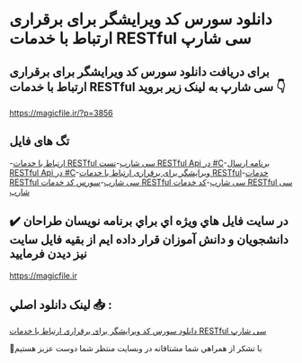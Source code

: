 # دانلود سورس کد ویرایشگر برای برقراری ارتباط با خدمات RESTful سی شارپ

## برای دریافت دانلود سورس کد ویرایشگر برای برقراری ارتباط با خدمات RESTful سی شارپ به لینک زیر بروید 👇

https://magicfile.ir/?p=3856

## تگ های فایل

-[ارتباط با خدمات RESTful سی شارپ](https://magicfile.ir/product/%d8%b3%d9%88%d8%b1%d8%b3-%da%a9%d8%af-%d9%88%db%8c%d8%b1%d8%a7%db%8c%d8%b4%da%af%d8%b1-%d8%a8%d8%b1%d9%82%d8%b1%d8%a7%d8%b1%db%8c-%d8%a7%d8%b1%d8%aa%d8%a8%d8%a7%d8%b7-%d8%a8%d8%a7-%d8%ae%d8%af%d9%85%d8%a7%d8%aa-restful-%d8%b3%db%8c-%d8%b4%d8%a7%d8%b1%d9%be/)-[تست  RESTful Api در #C](https://magicfile.ir/product/%d8%b3%d9%88%d8%b1%d8%b3-%da%a9%d8%af-%d9%88%db%8c%d8%b1%d8%a7%db%8c%d8%b4%da%af%d8%b1-%d8%a8%d8%b1%d9%82%d8%b1%d8%a7%d8%b1%db%8c-%d8%a7%d8%b1%d8%aa%d8%a8%d8%a7%d8%b7-%d8%a8%d8%a7-%d8%ae%d8%af%d9%85%d8%a7%d8%aa-restful-%d8%b3%db%8c-%d8%b4%d8%a7%d8%b1%d9%be/)-[برنامه ارسال  RESTful Api در #C](https://magicfile.ir/product/%d8%b3%d9%88%d8%b1%d8%b3-%da%a9%d8%af-%d9%88%db%8c%d8%b1%d8%a7%db%8c%d8%b4%da%af%d8%b1-%d8%a8%d8%b1%d9%82%d8%b1%d8%a7%d8%b1%db%8c-%d8%a7%d8%b1%d8%aa%d8%a8%d8%a7%d8%b7-%d8%a8%d8%a7-%d8%ae%d8%af%d9%85%d8%a7%d8%aa-restful-%d8%b3%db%8c-%d8%b4%d8%a7%d8%b1%d9%be/)-[ویرایشگر برای برقراری ارتباط با خدمات RESTful](https://magicfile.ir/product/%d8%b3%d9%88%d8%b1%d8%b3-%da%a9%d8%af-%d9%88%db%8c%d8%b1%d8%a7%db%8c%d8%b4%da%af%d8%b1-%d8%a8%d8%b1%d9%82%d8%b1%d8%a7%d8%b1%db%8c-%d8%a7%d8%b1%d8%aa%d8%a8%d8%a7%d8%b7-%d8%a8%d8%a7-%d8%ae%d8%af%d9%85%d8%a7%d8%aa-restful-%d8%b3%db%8c-%d8%b4%d8%a7%d8%b1%d9%be/)-[خدمات RESTful سی شارپ](https://magicfile.ir/product/%d8%b3%d9%88%d8%b1%d8%b3-%da%a9%d8%af-%d9%88%db%8c%d8%b1%d8%a7%db%8c%d8%b4%da%af%d8%b1-%d8%a8%d8%b1%d9%82%d8%b1%d8%a7%d8%b1%db%8c-%d8%a7%d8%b1%d8%aa%d8%a8%d8%a7%d8%b7-%d8%a8%d8%a7-%d8%ae%d8%af%d9%85%d8%a7%d8%aa-restful-%d8%b3%db%8c-%d8%b4%d8%a7%d8%b1%d9%be/)-[سورس کد خدمات RESTful سی شارپ](https://magicfile.ir/product/%d8%b3%d9%88%d8%b1%d8%b3-%da%a9%d8%af-%d9%88%db%8c%d8%b1%d8%a7%db%8c%d8%b4%da%af%d8%b1-%d8%a8%d8%b1%d9%82%d8%b1%d8%a7%d8%b1%db%8c-%d8%a7%d8%b1%d8%aa%d8%a8%d8%a7%d8%b7-%d8%a8%d8%a7-%d8%ae%d8%af%d9%85%d8%a7%d8%aa-restful-%d8%b3%db%8c-%d8%b4%d8%a7%d8%b1%d9%be/)-[کد خدمات RESTful سی شارپ](https://magicfile.ir/product/%d8%b3%d9%88%d8%b1%d8%b3-%da%a9%d8%af-%d9%88%db%8c%d8%b1%d8%a7%db%8c%d8%b4%da%af%d8%b1-%d8%a8%d8%b1%d9%82%d8%b1%d8%a7%d8%b1%db%8c-%d8%a7%d8%b1%d8%aa%d8%a8%d8%a7%d8%b7-%d8%a8%d8%a7-%d8%ae%d8%af%d9%85%d8%a7%d8%aa-restful-%d8%b3%db%8c-%d8%b4%d8%a7%d8%b1%d9%be/)

## ✔️ در سايت فايل هاي ويژه اي براي برنامه نويسان طراحان دانشجويان و دانش آموزان قرار داده ايم از بقيه فايل سايت نيز ديدن فرماييد

https://magicfile.ir


## لينک دانلود اصلي 📥 :

[دانلود سورس کد ویرایشگر برای برقراری ارتباط با خدمات RESTful سی شارپ](https://magicfile.ir/product/%d8%b3%d9%88%d8%b1%d8%b3-%da%a9%d8%af-%d9%88%db%8c%d8%b1%d8%a7%db%8c%d8%b4%da%af%d8%b1-%d8%a8%d8%b1%d9%82%d8%b1%d8%a7%d8%b1%db%8c-%d8%a7%d8%b1%d8%aa%d8%a8%d8%a7%d8%b7-%d8%a8%d8%a7-%d8%ae%d8%af%d9%85%d8%a7%d8%aa-restful-%d8%b3%db%8c-%d8%b4%d8%a7%d8%b1%d9%be/) 


🙏با تشکر از همراهي شما مشتاقانه در وبسایت منتظر شما دوست عزیز هستیم

